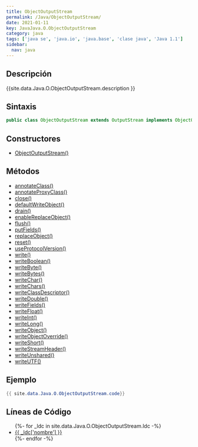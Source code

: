 ```yaml
---
title: ObjectOutputStream
permalink: /Java/ObjectOutputStream/
date: 2021-01-11
key: JavaJava.O.ObjectOutputStream
category: java
tags: ['java se', 'java.io', 'java.base', 'clase java', 'Java 1.1']
sidebar: 
  nav: java
---
```


## Descripción
{{site.data.Java.O.ObjectOutputStream.description }}

## Sintaxis
~~~java
public class ObjectOutputStream extends OutputStream implements ObjectOutput, ObjectStreamConstants
~~~

## Constructores
* [ObjectOutputStream()](/Java/ObjectOutputStream/ObjectOutputStream/)

## Métodos
* [annotateClass()](/Java/ObjectOutputStream/annotateClass)
* [annotateProxyClass()](/Java/ObjectOutputStream/annotateProxyClass)
* [close()](/Java/ObjectOutputStream/close)
* [defaultWriteObject()](/Java/ObjectOutputStream/defaultWriteObject)
* [drain()](/Java/ObjectOutputStream/drain)
* [enableReplaceObject()](/Java/ObjectOutputStream/enableReplaceObject)
* [flush()](/Java/ObjectOutputStream/flush)
* [putFields()](/Java/ObjectOutputStream/putFields)
* [replaceObject()](/Java/ObjectOutputStream/replaceObject)
* [reset()](/Java/ObjectOutputStream/reset)
* [useProtocolVersion()](/Java/ObjectOutputStream/useProtocolVersion)
* [write()](/Java/ObjectOutputStream/write)
* [writeBoolean()](/Java/ObjectOutputStream/writeBoolean)
* [writeByte()](/Java/ObjectOutputStream/writeByte)
* [writeBytes()](/Java/ObjectOutputStream/writeBytes)
* [writeChar()](/Java/ObjectOutputStream/writeChar)
* [writeChars()](/Java/ObjectOutputStream/writeChars)
* [writeClassDescriptor()](/Java/ObjectOutputStream/writeClassDescriptor)
* [writeDouble()](/Java/ObjectOutputStream/writeDouble)
* [writeFields()](/Java/ObjectOutputStream/writeFields)
* [writeFloat()](/Java/ObjectOutputStream/writeFloat)
* [writeInt()](/Java/ObjectOutputStream/writeInt)
* [writeLong()](/Java/ObjectOutputStream/writeLong)
* [writeObject()](/Java/ObjectOutputStream/writeObject)
* [writeObjectOverride()](/Java/ObjectOutputStream/writeObjectOverride)
* [writeShort()](/Java/ObjectOutputStream/writeShort)
* [writeStreamHeader()](/Java/ObjectOutputStream/writeStreamHeader)
* [writeUnshared()](/Java/ObjectOutputStream/writeUnshared)
* [writeUTF()](/Java/ObjectOutputStream/writeUTF)

## Ejemplo
~~~java
{{ site.data.Java.O.ObjectOutputStream.code}}
~~~

## Líneas de Código
<ul>
{%- for _ldc in site.data.Java.O.ObjectOutputStream.ldc -%}
   <li>
       <a href="{{_ldc['url'] }}">{{ _ldc['nombre'] }}</a>
   </li>
{%- endfor -%}
</ul>
